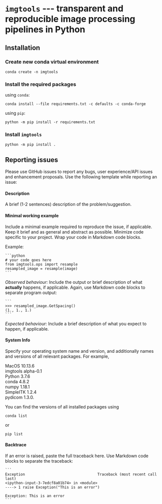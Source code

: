 # `imgtools` --- transparent and reproducible image processing pipelines in Python

## Installation
### <recommended> Create new conda virtual environment
```
conda create -n imgtools
```
### Install the required packages

using `conda`:
```
conda install --file requirements.txt -c defaults -c conda-forge
```

using `pip`:
```
python -m pip install -r requirements.txt
```

### Install `imgtools`

```
python -m pip install .
```

## Reporting issues
Please use GitHub issues to report any bugs, user experience/API issues and enhancement proposals. Use the following template while reporting an issue:

#### Description
A brief (1-2 sentences) description of the problem/suggestion.

#### Minimal working example
Include a minimal example required to reproduce the issue, if applicable. Keep it brief and as general and abstract as possible. Minimize code specific to your project. Wrap your code in Markdown code blocks.

Example:
````
```python
# your code goes here
from imgtools.ops import resample
resampled_image = resample(image)
```
````

*Observed behaviour:*
Include the output or brief description of what **actually** happens, if applicable. Again, use Markdown code blocks to separate program output:
````
```
>>> resampled_image.GetSpacing()
(1., 1., 1.)
```
````

*Expected behaviour:*
Include a brief description of what you expect to happen, if applicable.

#### System Info
Specify your operating system name and version, and additionally names and versions of all relevant packages. For example,

MacOS 10.13.6  
imgtools alpha-0.1  
Python 3.7.6  
conda 4.8.2  
numpy 1.18.1  
SimpleITK 1.2.4  
pydicom 1.3.0.

You can find the versions of all installed packages using
```
conda list
```

or

```
pip list
```

#### Backtrace
If an error is raised, paste the full traceback here. Use Markdown code blocks to separate the traceback:
````
```
Exception                                 Traceback (most recent call last)
<ipython-input-3-7edcf8a01b74> in <module>
----> 1 raise Exception("This is an error")

Exception: This is an error
```
````
